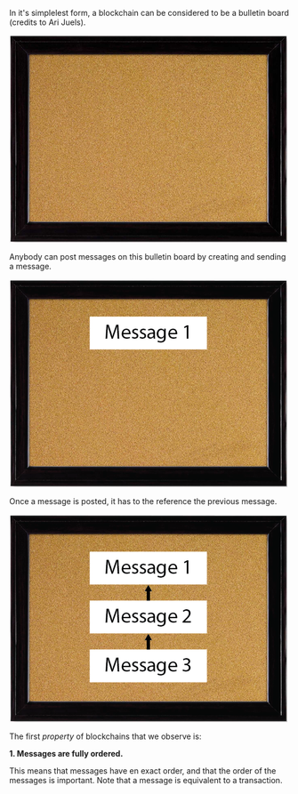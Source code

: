In it's simplelest form, a blockchain can be considered to be a bulletin board (credits to Ari Juels).

![Blockchain Bulletin Board](./bulletinboard.png)

Anybody can post messages on this bulletin board by creating and sending a message.

![Blockchain Bulletin Board](./bulletinboard1.png)

Once a message is posted, it has to the reference the previous message.

![Blockchain Bulletin Board](./bulletinboard2.png)

The first _property_ of blockchains that we observe is:

__1. Messages are fully ordered.__

This means that messages have en exact order, and that the order of the messages is important. Note that a message is equivalent to a transaction.